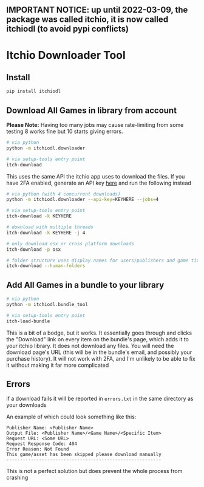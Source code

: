 ## IMPORTANT NOTICE: up until 2022-03-09, the package was called itchio, it is now called itchiodl (to avoid pypi conflicts)

# Itchio Downloader Tool
## Install
```bash
pip install itchiodl
```
## Download All Games in library from account
**Please Note:** Having too many jobs may cause rate-limiting from some testing 8 works fine but 10 starts giving errors.

```bash
# via python
python -m itchiodl.downloader

# via setup-tools entry point
itch-download
```

This uses the same API the itchio app uses to download the files. If you have 2FA enabled, generate an API key [here](https://itch.io/user/settings/api-keys) and run the following instead

```bash
# via python (with 4 concurrent downloads)
python -m itchiodl.downloader --api-key=KEYHERE --jobs=4

# via setup-tools entry point
itch-download -k KEYHERE

# download with multiple threads
itch-download -k KEYHERE -j 4

# only download osx or cross platform downloads
itch-download -p osx

# folder structure uses display names for users/publishers and game titles
itch-download --human-folders

```

## Add All Games in a bundle to your library

```bash
# via python
python -m itchiodl.bundle_tool

# via setup-tools entry point
itch-load-bundle
```

This is a bit of a bodge, but it works. It essentially goes through and clicks the "Download" link on every item on the bundle's page, which adds it to your itchio library. It does not download any files. You will need the download page's URL (this will be in the bundle's email, and possibly your purchase history). It will not work with 2FA, and I'm unlikely to be able to fix it without making it far more complicated


## Errors
if a download fails it will be reported in ```errors.txt``` in the same directory as your downloads

An example of which could look something like this:
```Cannot download game/asset: <Game Name>
Publisher Name: <Publisher Name>
Output File: <Publisher Name>/<Game Name>/<Specific Item>
Request URL: <Some URL>
Request Response Code: 404
Error Reason: Not Found
This game/asset has been skipped please download manually
---------------------------------------------------------
```

This is not a perfect solution but does prevent the whole process from crashing
